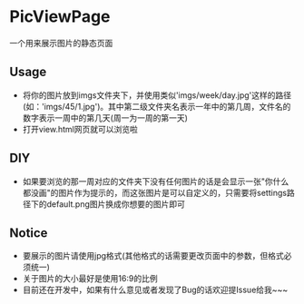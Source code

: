 # PicViewPage
一个用来展示图片的静态页面

## Usage
- 将你的图片放到imgs文件夹下，并使用类似'imgs/week/day.jpg'这样的路径(如：'imgs/45/1.jpg')。其中第二级文件夹名表示一年中的第几周，文件名的数字表示一周中的第几天(周一为一周的第一天)
- 打开view.html网页就可以浏览啦

## DIY
- 如果要浏览的那一周对应的文件夹下没有任何图片的话是会显示一张"你什么都没画"的图片作为提示的，而这张图片是可以自定义的，只需要将settings路径下的default.png图片换成你想要的图片即可

## Notice
- 要展示的图片请使用jpg格式(其他格式的话需要更改页面中的参数，但格式必须统一)
- 关于图片的大小最好是使用16:9的比例
- 目前还在开发中，如果有什么意见或者发现了Bug的话欢迎提Issue给我~~~